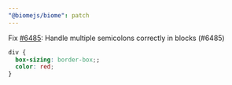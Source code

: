 ```yaml
---
"@biomejs/biome": patch
---
```


Fix [#6485](https://github.com/biomejs/biome/issues/6485): Handle multiple semicolons correctly in blocks (#6485)

```css
div {
  box-sizing: border-box;;
  color: red;
}
```
